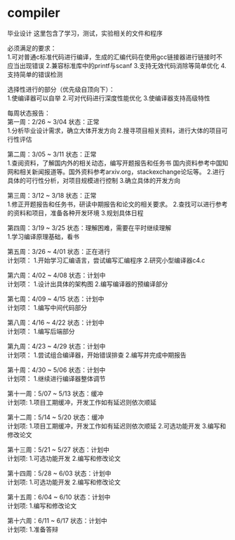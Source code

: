 # compiler 
毕业设计 
这里包含了学习，测试，实验相关的文件和程序 
 
必须满足的要求：   
1.可对普通c标准代码进行编译，生成的汇编代码在使用gcc链接器进行链接时不应当出现错误 
2.兼容标准库中的printf与scanf 
3.支持无效代码消除等简单优化 
4.支持简单的错误检测 
 
选择性进行的部分（优先级自顶向下）：   
1.使编译器可以自举 
2.可对代码进行深度性能优化 
3.使编译器支持高级特性 
 
每周状态报告：   
第一周：2/26 ~ 3/04 状态：正常   
1.分析毕业设计需求，确立大体开发方向 
2.搜寻项目相关资料，进行大体的项目可行性评估 
 
第二周：3/05 ~ 3/11 状态：正常   
1.查阅资料，了解国内外的相关动态，编写开题报告和任务书 
国内资料参考中国知网和相关新闻报道等。国外资料参考arxiv.org，stackexchange论坛等。 
2.进行具体的可行性分析，对项目规模进行控制 
3.确立具体的开发方向 
 
第三周：3/12 ~ 3/18 状态：正常   
1.修正开题报告和任务书，研读中期报告和论文的相关要求。 
2.查找可以进行参考的资料和项目，准备各种开发环境 
3.规划具体日程 
 
第四周：3/19 ~ 3/25 状态：理解困难，需要在平时继续理解   
1.学习编译原理基础，看书 
 
第五周：3/26 ~ 4/01 状态：正在进行   
计划项： 
1.开始学习汇编语言，尝试编写汇编程序 
2.研究小型编译器c4.c 
 
第六周：4/02 ~ 4/08 状态：计划中   
计划项： 
1.设计出具体的架构图 
2.编写编译器的预编译部分 
 
第七周：4/09 ~ 4/15 状态：计划中   
计划项： 
1.编写中间代码部分 
 
第八周：4/16 ~ 4/22 状态：计划中   
计划项： 
1.编写后端部分 
 
第九周：4/23 ~ 4/29 状态：计划中   
计划项： 
1.尝试组合编译器，开始错误排查 
2.编写并完成中期报告 
 
第十周：4/30 ~ 5/06 状态：计划中   
计划项： 
1.继续进行编译器整体调节 
 
第十一周：5/07 ~ 5/13 状态：缓冲   
计划项: 
1.项目工期缓冲，开发工作如有延迟则依次顺延 
 
第十二周：5/14 ~ 5/20 状态：缓冲   
计划项: 
1.项目工期缓冲，开发工作如有延迟则依次顺延 
2.可选功能开发 
3.编写和修改论文 
 
第十三周：5/21 ~ 5/27 状态：计划中   
计划项: 
1.可选功能开发 
2.编写和修改论文 
 
第十四周：5/28 ~ 6/03 状态：计划中   
计划项: 
1.可选功能开发 
2.编写和修改论文 
 
第十五周：6/04 ~ 6/10 状态：计划中   
计划项: 
1.编写和修改论文 
 
第十六周：6/11 ~ 6/17 状态：计划中   
计划项: 
1.准备答辩 
 
